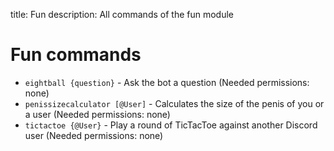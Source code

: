 title: Fun 
description: All commands of the fun module

# Fun commands

* `eightball {question}` - Ask the bot a question (Needed permissions: none)
* `penissizecalculator [@User]` - Calculates the size of the penis of you or a user (Needed permissions: none)
* `tictactoe {@User}` - Play a round of TicTacToe against another Discord user (Needed permissions: none)